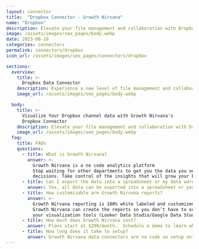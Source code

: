 ```yaml
---
layout: connector
title:  "Dropbox Connector - Growth Nirvana"
name: "Dropbox"
description: Elevate your file management and collaboration with Dropbox – the ultimate solution for storing, syncing, and sharing your files across devices and teams. Simplify your workflows, access your files on the go, and collaborate with ease using Dropbox.
image: /assets/images/seo_pages/body.webp
date: 2023-08-18
categories: connectors
permalink: connectors/dropbox
icon_url: /assets/images/seo_pages/connectors/dropbox

sections:
  overview:
    title: >-
      Dropbox Data Connector
    description: Experience a new level of file management and collaboration with the Dropbox connector. Seamlessly store, sync, and share your files across devices and teams. Access your files anytime, anywhere, and collaborate in real-time with ease. Elevate your productivity and streamline your workflows with Dropbox.
    image_url: /assets/images/seo_pages/body.webp

  body:
    title: >-
      Visualize Your Dropbox channel data with Growth Nirvana's
      Dropbox Connector
    description: Elevate your file management and collaboration with Dropbox – the ultimate solution for storing, syncing, and sharing your files across devices and teams. Simplify your workflows, access your files on the go, and collaborate with ease using Dropbox.
    image_url: /assets/images/seo_pages/body.webp
  faq:
    title: FAQs
    questions:
      - title: What is Growth Nirvana?
        answer: >-
          Growth Nirvana is a no code analytics platform 
          Stop waiting for other departments to get you the data you need to make critical business 
          decisions. Take control of the insights that will grow your business.
      - title: Can I export the data into a spreadsheet or my data warehouse?
        answer: Yes, all data can be exported into a spreadsheet or your data warehouse (Google BigQuery, AWS, Snowflake, Azure, etc)
      - title: How customizable are Growth Nirvana reports?
        answer: >-
          Growth Nirvana reporting is 100% white labeled and customized to your specifications.
          Growth Nirvana can create the reports so you don’t have to or you can connect
          your visualization tools (Looker Data Studio/Google Data Studio, Tableau, PowerBI, etc) to Growth Nirvana.
      - title: How much does Growth Nirvana cost?
        answer: Plans start at $200/month.  Schedule a demo to learn what plan is best for you.
      - title: How long does it take to setup?
        answer: Growth Nirvana data connectors are no code so setup only requires a few clicks.
---
```

